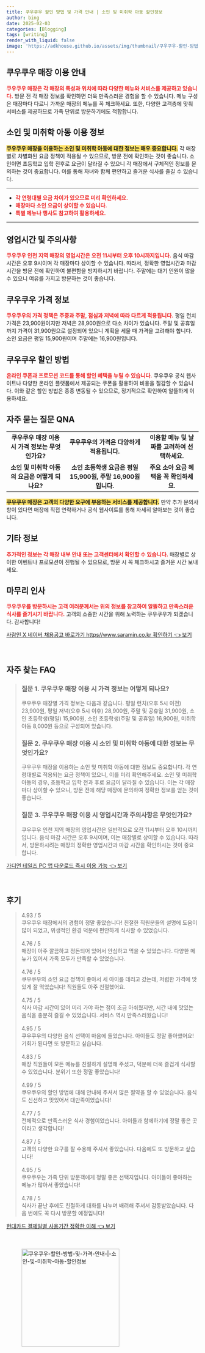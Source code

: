 ```yaml
---
title: 쿠우쿠우 할인 방법 및 가격 안내 | 소인 및 미취학 아동 할인정보
author: bing
date: 2025-02-03
categories: [Blogging]
tags: [writing]
render_with_liquid: false
image: 'https://adkhouse.github.io/assets/img/thumbnail/쿠우쿠우-할인-방법-및-가격-안내-|-소인-및-미취학-아동-할인정보.webp'
---
```



<h2 id='쿠우쿠우_매장_이용_안내'>쿠우쿠우 매장 이용 안내</h2>

<p><b><span style="color: #ee2323;">쿠우쿠우 매장은 각 매장의 특성과 위치에 따라 다양한 메뉴와 서비스를 제공하고 있습니다.</span></b> 방문 전 각 매장 정보를 확인하면 더욱 만족스러운 경험을 할 수 있습니다. 메뉴 구성은 매장마다 다르니 가까운 매장의 메뉴를 꼭 체크하세요. 또한, 다양한 고객층에 맞춰 서비스를 제공하므로 가족 단위로 방문하기에도 적합합니다.</p>

<h2 id='소인_및_미취학_아동_이용_정보'>소인 및 미취학 아동 이용 정보</h2>

<p><b><span style="background-color: #ffe066;">쿠우쿠우 매장을 이용하는 소인 및 미취학 아동에 대한 정보는 매우 중요합니다.</span></b> 각 매장별로 차별화된 요금 정책이 적용될 수 있으므로, 방문 전에 확인하는 것이 좋습니다. 소인이면 초등학교 입학 전후로 요금이 달라질 수 있으니 각 매장에서 구체적인 정보를 문의하는 것이 중요합니다. 이를 통해 자녀와 함께 편안하고 즐거운 식사를 즐길 수 있습니다.</p>

<hr />

<ul>
    <li><b><span style="color: #ee2323;">각 연령대별 요금 차이가 있으므로 미리 확인하세요.</span></b></li>
    <li><b><span style="color: #ee2323;">매장마다 소인 요금이 상이할 수 있습니다.</span></b></li>
    <li><b><span style="color: #ee2323;">특별 메뉴나 행사도 참고하여 활용하세요.</span></b></li>
</ul>

<hr />

<h2 id='영업시간_및_주의사항'>영업시간 및 주의사항</h2>

<p><b><span style="color: #ee2323;">쿠우쿠우 인천 지역 매장의 영업시간은 오전 11시부터 오후 10시까지입니다.</span></b> 음식 마감 시간은 오후 9시이며 각 매장마다 상이할 수 있습니다. 따라서, 정확한 영업시간과 마감 시간을 방문 전에 확인하여 불편함을 방지하시기 바랍니다. 주말에는 대기 인원이 많을 수 있으니 여유를 가지고 방문하는 것이 좋습니다.</p>

<h2 id='쿠우쿠우_가격_정보'>쿠우쿠우 가격 정보</h2>

<p><b><span style="color: #ee2323;">쿠우쿠우의 가격 정책은 주중과 주말, 점심과 저녁에 따라 다르게 적용됩니다.</span></b> 평일 런치 가격은 23,900원이지만 저녁은 28,900원으로 다소 차이가 있습니다. 주말 및 공휴일까지 가격이 31,900원으로 설정되어 있으니 계획을 세울 때 가격을 고려해야 합니다. 소인 요금은 평일 15,900원이며 주말에는 16,900원입니다.</p>

<h2 id='쿠우쿠우_할인_방법'>쿠우쿠우 할인 방법</h2>

<p><b><span style="color: #ee2323;">온라인 쿠폰과 프로모션 코드를 통해 할인 혜택을 누릴 수 있습니다.</span></b> 쿠우쿠우 공식 웹사이트나 다양한 온라인 플랫폼에서 제공되는 쿠폰을 활용하여 비용을 절감할 수 있습니다. 이와 같은 할인 방법은 종종 변동될 수 있으므로, 정기적으로 확인하여 알뜰하게 이용하세요.</p>

<h2 id='자주_묻는_질문_QNA'>자주 묻는 질문 QNA</h2>

<table>
    <tr>
        <td style="text-align: center; height: 17px;"><b>쿠우쿠우 매장 이용 시 가격 정보는 무엇인가요?</b></td>
        <td style="text-align: center; height: 17px;"><b>쿠우쿠우의 가격은 다양하게 적용됩니다.</b></td>
        <td style="text-align: center; height: 17px;"><b>이용할 메뉴 및 날짜를 고려하여 선택하세요.</b></td>
    </tr>
    <tr>
        <td style="text-align: center; height: 17px;"><b>소인 및 미취학 아동의 요금은 어떻게 되나요?</b></td>
        <td style="text-align: center; height: 17px;"><b>소인 초등학생 요금은 평일 15,900원, 주말 16,900원입니다.</b></td>
        <td style="text-align: center; height: 17px;"><b>주요 소아 요금 혜택을 꼭 확인하세요.</b></td>
    </tr>
</table>

<p><b><span style="background-color: #ffe066;">쿠우쿠우 매장은 고객의 다양한 요구에 부응하는 서비스를 제공합니다.</span></b> 만약 추가 문의사항이 있다면 매장에 직접 연락하거나 공식 웹사이트를 통해 자세히 알아보는 것이 좋습니다.</p>

<h2 id='기타_정보'>기타 정보</h2>

<p><b><span style="color: #ee2323;">추가적인 정보는 각 매장 내부 안내 또는 고객센터에서 확인할 수 있습니다.</span></b> 매장별로 상이한 이벤트나 프로모션이 진행될 수 있으므로, 방문 시 꼭 체크하시고 즐거운 시간 보내세요.</p>

<h2 id='마무리_인사'>마무리 인사</h2>

<p><b><span style="color: #ee2323;">쿠우쿠우를 방문하시는 고객 여러분께서는 위의 정보를 참고하여 알뜰하고 만족스러운 식사를 즐기시기 바랍니다.</span></b> 고객의 소중한 시간을 위해 노력하는 쿠우쿠우가 되겠습니다. 감사합니다!</p>


<p><a class="click-button" title="사람인 X 네이버 채용공고 바로가기 https//www.saramin.co.kr 확인하기" href="https://adkhouse.github.io/posts/%EC%82%AC%EB%9E%8C%EC%9D%B8-X-%EB%84%A4%EC%9D%B4%EB%B2%84-%EC%B1%84%EC%9A%A9%EA%B3%B5%EA%B3%A0-%EB%B0%94%EB%A1%9C%EA%B0%80%EA%B8%B0-httpswww.saramin.co.kr-%ED%99%95%EC%9D%B8%ED%95%98%EA%B8%B0/" rel="dofollow">사람인 X 네이버 채용공고 바로가기 https//www.saramin.co.kr 확인하기 👈 보기</a></p><br>
<h2 id='자주_찾는_FAQ'>자주 찾는 FAQ</h2>
<div itemscope="" itemtype="https://schema.org/FAQPage"> 
<blockquote> 
<div itemscope="" itemprop="mainEntity" itemtype="https://schema.org/Question"> 
<h3 itemprop="name">질문 1. 쿠우쿠우 매장 이용 시 가격 정보는 어떻게 되나요?</h3> 
<div itemscope="" itemprop="acceptedAnswer" itemtype="https://schema.org/Answer"> 
<span itemprop="text"> 
<p>쿠우쿠우 매장별 가격 정보는 다음과 같습니다. 평일 런치(오후 5시 이전) 23,900원, 평일 저녁(오후 5시 이후) 28,900원, 주말 및 공휴일 31,900원, 소인 초등학생(평일) 15,900원, 소인 초등학생(주말 및 공휴일) 16,900원, 미취학 아동 8,000원 등으로 구성되어 있습니다.</p> 
</span> 
</div> 
</div> 

<div itemscope="" itemprop="mainEntity" itemtype="https://schema.org/Question"> 
<h3 itemprop="name">질문 2. 쿠우쿠우 매장 이용 시 소인 및 미취학 아동에 대한 정보는 무엇인가요?</h3> 
<div itemscope="" itemprop="acceptedAnswer" itemtype="https://schema.org/Answer"> 
<span itemprop="text"> 
<p>쿠우쿠우 매장을 이용하는 소인 및 미취학 아동에 대한 정보도 중요합니다. 각 연령대별로 적용되는 요금 정책이 있으니, 이를 미리 확인해주세요. 소인 및 미취학 아동의 경우, 초등학교 입학 전과 후로 요금이 달라질 수 있습니다. 이는 각 매장마다 상이할 수 있으니, 방문 전에 해당 매장에 문의하여 정확한 정보를 얻는 것이 좋습니다.</p> 
</span> 
</div> 
</div> 

<div itemscope="" itemprop="mainEntity" itemtype="https://schema.org/Question"> 
<h3 itemprop="name">질문 3. 쿠우쿠우 매장 이용 시 영업시간과 주의사항은 무엇인가요?</h3> 
<div itemscope="" itemprop="acceptedAnswer" itemtype="https://schema.org/Answer"> 
<span itemprop="text"> 
<p>쿠우쿠우 인천 지역 매장의 영업시간은 일반적으로 오전 11시부터 오후 10시까지입니다. 음식 마감 시간은 오후 9시이며, 이는 매장별로 상이할 수 있습니다. 따라서, 방문하시려는 매장의 정확한 영업시간과 마감 시간을 확인하시는 것이 중요합니다.</p> 
</span> 
</div> 
</div> 
</blockquote> 
</div>
<p><a class="click-button" title="가디언 테일즈 PC 앱 다운로드 즉시 이용 가능" href="https://adkhouse.github.io/posts/%EA%B0%80%EB%94%94%EC%96%B8-%ED%85%8C%EC%9D%BC%EC%A6%88-PC-%EC%95%B1-%EB%8B%A4%EC%9A%B4%EB%A1%9C%EB%93%9C-%EC%A6%89%EC%8B%9C-%EC%9D%B4%EC%9A%A9-%EA%B0%80%EB%8A%A5/" rel="dofollow">가디언 테일즈 PC 앱 다운로드 즉시 이용 가능 👈 보기</a></p><br>
<h2 id='후기'>후기</h2>
<div itemscope itemtype="https://schema.org/Product">
  <blockquote>
  <div itemprop="review" itemscope itemtype="https://schema.org/Review">
      <div itemprop="reviewRating" itemscope itemtype="https://schema.org/Rating"> <span itemprop="ratingValue">4.93</span> / <span itemprop="bestRating">5</span> </div>
      <span itemprop="reviewBody">쿠우쿠우 매장에서의 경험이 정말 좋았습니다! 친절한 직원분들의 설명에 도움이 많이 되었고, 위생적인 환경 덕분에 편안하게 식사할 수 있었습니다.</span>
  </div>
  <br>
  <div itemprop="review" itemscope itemtype="https://schema.org/Review">
      <div itemprop="reviewRating" itemscope itemtype="https://schema.org/Rating"> <span itemprop="ratingValue">4.76</span> / <span itemprop="bestRating">5</span> </div>
      <span itemprop="reviewBody">매장이 아주 깔끔하고 정돈되어 있어서 안심하고 먹을 수 있었습니다. 다양한 메뉴가 있어서 가족 모두가 만족할 수 있었습니다.</span>
  </div>
  <br>
  <div itemprop="review" itemscope itemtype="https://schema.org/Review">
      <div itemprop="reviewRating" itemscope itemtype="https://schema.org/Rating"> <span itemprop="ratingValue">4.76</span> / <span itemprop="bestRating">5</span> </div>
      <span itemprop="reviewBody">쿠우쿠우의 소인 요금 정책이 좋아서 세 아이를 데리고 갔는데, 저렴한 가격에 맛있게 잘 먹었습니다! 직원들도 아주 친절했어요.</span>
  </div>
  <br>
  <div itemprop="review" itemscope itemtype="https://schema.org/Review">
      <div itemprop="reviewRating" itemscope itemtype="https://schema.org/Rating"> <span itemprop="ratingValue">4.75</span> / <span itemprop="bestRating">5</span> </div>
      <span itemprop="reviewBody">식사 마감 시간이 있어 미리 가야 하는 점이 조금 아쉬웠지만, 시간 내에 맛있는 음식을 충분히 즐길 수 있었습니다. 서비스 역시 만족스러웠습니다!</span>
  </div>
  <br>
  <div itemprop="review" itemscope itemtype="https://schema.org/Review">
      <div itemprop="reviewRating" itemscope itemtype="https://schema.org/Rating"> <span itemprop="ratingValue">4.95</span> / <span itemprop="bestRating">5</span> </div>
      <span itemprop="reviewBody">쿠우쿠우의 다양한 음식 선택이 마음에 들었습니다. 아이들도 정말 좋아했어요! 기회가 된다면 또 방문하고 싶습니다.</span>
  </div>
  <br>
  <div itemprop="review" itemscope itemtype="https://schema.org/Review">
      <div itemprop="reviewRating" itemscope itemtype="https://schema.org/Rating"> <span itemprop="ratingValue">4.83</span> / <span itemprop="bestRating">5</span> </div>
      <span itemprop="reviewBody">매장 직원들이 모든 메뉴를 친절하게 설명해 주셨고, 덕분에 더욱 즐겁게 식사할 수 있었습니다. 분위기 또한 정말 좋았습니다!</span>
  </div>
  <br>
  <div itemprop="review" itemscope itemtype="https://schema.org/Review">
      <div itemprop="reviewRating" itemscope itemtype="https://schema.org/Rating"> <span itemprop="ratingValue">4.99</span> / <span itemprop="bestRating">5</span> </div>
      <span itemprop="reviewBody">쿠우쿠우의 할인 방법에 대해 안내해 주셔서 많은 절약을 할 수 있었습니다. 음식도 신선하고 맛있어서 대만족이었습니다!</span>
  </div>
  <br>
  <div itemprop="review" itemscope itemtype="https://schema.org/Review">
      <div itemprop="reviewRating" itemscope itemtype="https://schema.org/Rating"> <span itemprop="ratingValue">4.77</span> / <span itemprop="bestRating">5</span> </div>
      <span itemprop="reviewBody">전체적으로 만족스러운 식사 경험이었습니다. 아이들과 함께하기에 정말 좋은 곳이라고 생각합니다!</span>
  </div>
  <br>
  <div itemprop="review" itemscope itemtype="https://schema.org/Review">
      <div itemprop="reviewRating" itemscope itemtype="https://schema.org/Rating"> <span itemprop="ratingValue">4.87</span> / <span itemprop="bestRating">5</span> </div>
      <span itemprop="reviewBody">고객의 다양한 요구를 잘 수용해 주셔서 좋았습니다. 다음에도 또 방문하고 싶습니다!</span>
  </div>
  <br>
  <div itemprop="review" itemscope itemtype="https://schema.org/Review">
      <div itemprop="reviewRating" itemscope itemtype="https://schema.org/Rating"> <span itemprop="ratingValue">4.95</span> / <span itemprop="bestRating">5</span> </div>
      <span itemprop="reviewBody">쿠우쿠우는 가족 단위 방문객에게 정말 좋은 선택지입니다. 아이들이 좋아하는 메뉴가 많아서 좋았습니다!</span>
  </div>
  <br>
  <div itemprop="review" itemscope itemtype="https://schema.org/Review">
      <div itemprop="reviewRating" itemscope itemtype="https://schema.org/Rating"> <span itemprop="ratingValue">4.78</span> / <span itemprop="bestRating">5</span> </div>
      <span itemprop="reviewBody">식사가 끝난 후에도 친절하게 대화를 나누며 배려해 주셔서 감동받았습니다. 다음 번에도 꼭 다시 방문할 예정입니다!</span>
  </div>
  </blockquote>
</div>
<p><a class="click-button" title="현대카드 결제일별 사용기간 정확한 이해" href="https://adkhouse.github.io/posts/%ED%98%84%EB%8C%80%EC%B9%B4%EB%93%9C-%EA%B2%B0%EC%A0%9C%EC%9D%BC%EB%B3%84-%EC%82%AC%EC%9A%A9%EA%B8%B0%EA%B0%84-%EC%A0%95%ED%99%95%ED%95%9C-%EC%9D%B4%ED%95%B4/" rel="dofollow">현대카드 결제일별 사용기간 정확한 이해 👈 보기</a></p><br>
<figure class="image"><img src="https://adkhouse.github.io/assets/img/thumbnail/쿠우쿠우-할인-방법-및-가격-안내-|-소인-및-미취학-아동-할인정보.webp" alt="쿠우쿠우-할인-방법-및-가격-안내-|-소인-및-미취학-아동-할인정보" width="256" height="256"></figure>